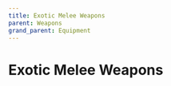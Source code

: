 ```yaml
---
title: Exotic Melee Weapons
parent: Weapons
grand_parent: Equipment
---
```


# Exotic Melee Weapons
